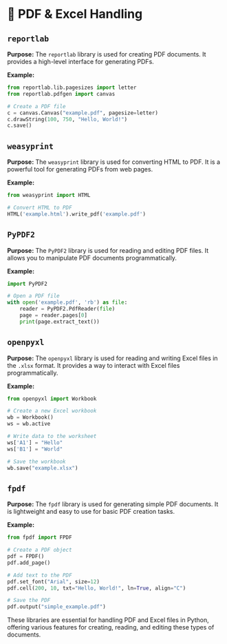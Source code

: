 # 📄 PDF & Excel Handling

## `reportlab`
**Purpose:** The `reportlab` library is used for creating PDF documents. It provides a high-level interface for generating PDFs.

**Example:**
```python create_pdf.py
from reportlab.lib.pagesizes import letter
from reportlab.pdfgen import canvas

# Create a PDF file
c = canvas.Canvas("example.pdf", pagesize=letter)
c.drawString(100, 750, "Hello, World!")
c.save()
```

## `weasyprint`
**Purpose:** The `weasyprint` library is used for converting HTML to PDF. It is a powerful tool for generating PDFs from web pages.

**Example:**
```python html_to_pdf.py
from weasyprint import HTML

# Convert HTML to PDF
HTML('example.html').write_pdf('example.pdf')
```

## `PyPDF2`
**Purpose:** The `PyPDF2` library is used for reading and editing PDF files. It allows you to manipulate PDF documents programmatically.

**Example:**
```python edit_pdf.py
import PyPDF2

# Open a PDF file
with open('example.pdf', 'rb') as file:
    reader = PyPDF2.PdfReader(file)
    page = reader.pages[0]
    print(page.extract_text())
```

## `openpyxl`
**Purpose:** The `openpyxl` library is used for reading and writing Excel files in the `.xlsx` format. It provides a way to interact with Excel files programmatically.

**Example:**
```python excel_handling.py
from openpyxl import Workbook

# Create a new Excel workbook
wb = Workbook()
ws = wb.active

# Write data to the worksheet
ws['A1'] = "Hello"
ws['B1'] = "World"

# Save the workbook
wb.save("example.xlsx")
```

## `fpdf`
**Purpose:** The `fpdf` library is used for generating simple PDF documents. It is lightweight and easy to use for basic PDF creation tasks.

**Example:**
```python simple_pdf.py
from fpdf import FPDF

# Create a PDF object
pdf = FPDF()
pdf.add_page()

# Add text to the PDF
pdf.set_font("Arial", size=12)
pdf.cell(200, 10, txt="Hello, World!", ln=True, align="C")

# Save the PDF
pdf.output("simple_example.pdf")
```

These libraries are essential for handling PDF and Excel files in Python, offering various features for creating, reading, and editing these types of documents.